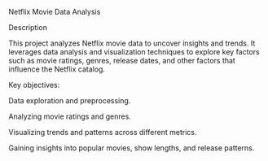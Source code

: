 Netflix Movie Data Analysis


Description

This project analyzes Netflix movie data to uncover insights and trends. It leverages data analysis and visualization techniques to explore key factors such as movie ratings, genres, release dates, and other factors that influence the Netflix catalog.


Key objectives:

Data exploration and preprocessing.

Analyzing movie ratings and genres.

Visualizing trends and patterns across different metrics.

Gaining insights into popular movies, show lengths, and release patterns.
